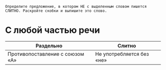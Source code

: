 ```
Определите предложение, в котором НЕ с выделенным словом пишется СЛИТНО. Раскройте скобки и выпишите это слово.
```

# C любой частью речи
| Раздельно | Слитно |
| -------- | ----- |
| Противопоставление с союзом «А» | Не употребляется без «не» |
